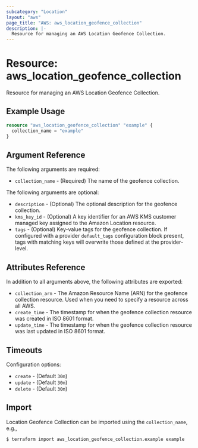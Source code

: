 ```yaml
---
subcategory: "Location"
layout: "aws"
page_title: "AWS: aws_location_geofence_collection"
description: |-
  Resource for managing an AWS Location Geofence Collection.
---
```


# Resource: aws_location_geofence_collection

Resource for managing an AWS Location Geofence Collection.

## Example Usage

```terraform
resource "aws_location_geofence_collection" "example" {
  collection_name = "example"
}
```

## Argument Reference

The following arguments are required:

* `collection_name` - (Required) The name of the geofence collection.

The following arguments are optional:

* `description` - (Optional) The optional description for the geofence collection.
* `kms_key_id` - (Optional) A key identifier for an AWS KMS customer managed key assigned to the Amazon Location resource.
* `tags` - (Optional) Key-value tags for the geofence collection. If configured with a provider `default_tags` configuration block present, tags with matching keys will overwrite those defined at the provider-level.

## Attributes Reference

In addition to all arguments above, the following attributes are exported:

* `collection_arn` - The Amazon Resource Name (ARN) for the geofence collection resource. Used when you need to specify a resource across all AWS.
* `create_time` - The timestamp for when the geofence collection resource was created in ISO 8601 format.
* `update_time` - The timestamp for when the geofence collection resource was last updated in ISO 8601 format.

## Timeouts

Configuration options:

* `create` - (Default `30m`)
* `update` - (Default `30m`)
* `delete` - (Default `30m`)

## Import

Location Geofence Collection can be imported using the `collection_name`, e.g.,

```
$ terraform import aws_location_geofence_collection.example example
```

